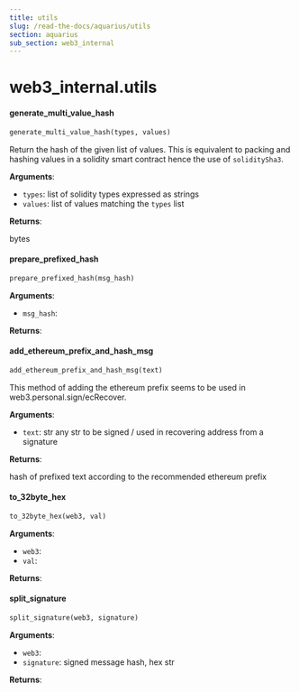 ```yaml
---
title: utils
slug: /read-the-docs/aquarius/utils
section: aquarius
sub_section: web3_internal
---
```

<a name="web3_internal.utils"></a>
# web3\_internal.utils

<a name="web3_internal.utils.generate_multi_value_hash"></a>
#### generate\_multi\_value\_hash

```python
generate_multi_value_hash(types, values)
```

Return the hash of the given list of values.
This is equivalent to packing and hashing values in a solidity smart contract
hence the use of `soliditySha3`.

**Arguments**:

- `types`: list of solidity types expressed as strings
- `values`: list of values matching the `types` list

**Returns**:

bytes

<a name="web3_internal.utils.prepare_prefixed_hash"></a>
#### prepare\_prefixed\_hash

```python
prepare_prefixed_hash(msg_hash)
```

**Arguments**:

- `msg_hash`: 

**Returns**:



<a name="web3_internal.utils.add_ethereum_prefix_and_hash_msg"></a>
#### add\_ethereum\_prefix\_and\_hash\_msg

```python
add_ethereum_prefix_and_hash_msg(text)
```

This method of adding the ethereum prefix seems to be used in web3.personal.sign/ecRecover.

**Arguments**:

- `text`: str any str to be signed / used in recovering address from a signature

**Returns**:

hash of prefixed text according to the recommended ethereum prefix

<a name="web3_internal.utils.to_32byte_hex"></a>
#### to\_32byte\_hex

```python
to_32byte_hex(web3, val)
```

**Arguments**:

- `web3`: 
- `val`: 

**Returns**:



<a name="web3_internal.utils.split_signature"></a>
#### split\_signature

```python
split_signature(web3, signature)
```

**Arguments**:

- `web3`: 
- `signature`: signed message hash, hex str

**Returns**:



